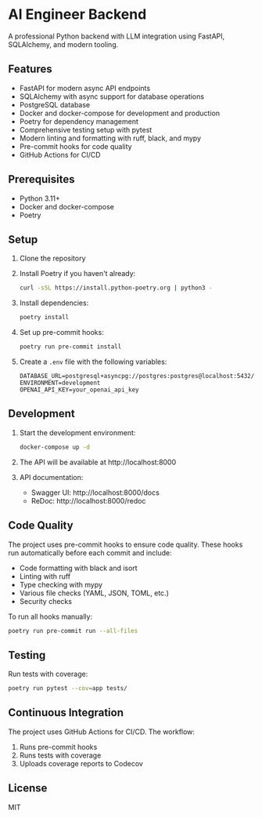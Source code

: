 # AI Engineer Backend

A professional Python backend with LLM integration using FastAPI, SQLAlchemy, and modern tooling.

## Features

- FastAPI for modern async API endpoints
- SQLAlchemy with async support for database operations
- PostgreSQL database
- Docker and docker-compose for development and production
- Poetry for dependency management
- Comprehensive testing setup with pytest
- Modern linting and formatting with ruff, black, and mypy
- Pre-commit hooks for code quality
- GitHub Actions for CI/CD

## Prerequisites

- Python 3.11+
- Docker and docker-compose
- Poetry

## Setup

1. Clone the repository
2. Install Poetry if you haven't already:
   ```bash
   curl -sSL https://install.python-poetry.org | python3 -
   ```

3. Install dependencies:
   ```bash
   poetry install
   ```

4. Set up pre-commit hooks:
   ```bash
   poetry run pre-commit install
   ```

5. Create a `.env` file with the following variables:
   ```
   DATABASE_URL=postgresql+asyncpg://postgres:postgres@localhost:5432/app
   ENVIRONMENT=development
   OPENAI_API_KEY=your_openai_api_key
   ```

## Development

1. Start the development environment:
   ```bash
   docker-compose up -d
   ```

2. The API will be available at http://localhost:8000

3. API documentation:
   - Swagger UI: http://localhost:8000/docs
   - ReDoc: http://localhost:8000/redoc

## Code Quality

The project uses pre-commit hooks to ensure code quality. These hooks run automatically before each commit and include:

- Code formatting with black and isort
- Linting with ruff
- Type checking with mypy
- Various file checks (YAML, JSON, TOML, etc.)
- Security checks

To run all hooks manually:
```bash
poetry run pre-commit run --all-files
```

## Testing

Run tests with coverage:
```bash
poetry run pytest --cov=app tests/
```

## Continuous Integration

The project uses GitHub Actions for CI/CD. The workflow:
1. Runs pre-commit hooks
2. Runs tests with coverage
3. Uploads coverage reports to Codecov

## License

MIT 